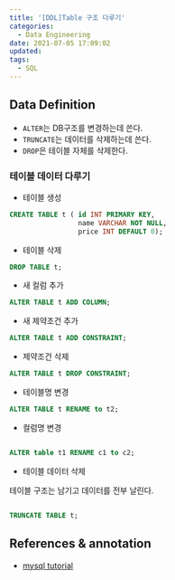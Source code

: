 ```yaml
---
title: '[DDL]Table 구조 다루기'
categories:
  - Data Engineering
date: 2021-07-05 17:09:02
updated:
tags: 
  - SQL
---
```


<!--

<center>Kaggle Customer Score Dataset</center>

- Machine Learning



- Statistics , Math
- Data Engineering
- Programming
- EDA & Visualization
- Preprocessing


#신경망이란 무엇인가?

https://www.youtube.com/watch?v=aircAruvnKk


#참고

https://cinema4dr12.tistory.com/1016?category=515283

https://www.kdnuggets.com/2021/07/top-python-data-science-interview-questions.html
-->

## Data Definition

- `ALTER`는 DB구조를 변경하는데 쓴다.
- `TRUNCATE`는 데이터를 삭제하는데 쓴다.
- `DROP`은 테이블 자체를 삭제한다.

### 테이블 데이터 다루기


- 테이블 생성

```sql
CREATE TABLE t ( id INT PRIMARY KEY,
                 name VARCHAR NOT NULL, 
                 price INT DEFAULT 0);

```

- 테이블 삭제

```sql
DROP TABLE t;

```

- 새 컬럼 추가

```sql
ALTER TABLE t ADD COLUMN;

```

- 새 제약조건 추가

```sql
ALTER TABLE t ADD CONSTRAINT;

```

- 제약조건 삭제

```sql
ALTER TABLE t DROP CONSTRAINT;

```

- 테이블명 변경

```sql
ALTER TABLE t RENAME to t2;

```

- 컬럼명 변경

```sql

ALTER table t1 RENAME c1 to c2;

```

- 테이블 데이터 삭제

테이블 구조는 남기고 데이터를 전부 날린다.

```sql

TRUNCATE TABLE t;

```

**References & annotation**
---

- [mysql tutorial](https://www.mysqltutorial.org/mysql-join/)
